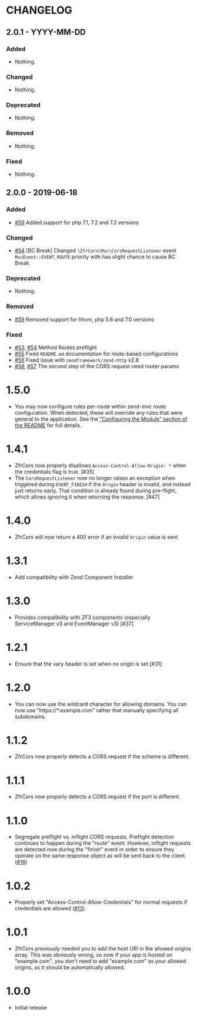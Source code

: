 # CHANGELOG

## 2.0.1 - YYYY-MM-DD

### Added

- Nothing.

### Changed

- Nothing. 

### Deprecated

- Nothing.

### Removed

- Nothing.

### Fixed

- Nothing.

## 2.0.0 - 2019-06-18

### Added

- [#59](https://github.com/zf-fr/zfr-cors/pull/59) Added support for php 7.1, 7.2 and 7.3 versions

### Changed

- [#54](https://github.com/zf-fr/zfr-cors/pull/54) [BC Break] Changed `\ZfrCors\Mvc\CorsRequestListener` event `MvcEvent::EVENT_ROUTE` priority with has slight chance to cause BC Break. 

### Deprecated

- Nothing.

### Removed

- [#59](https://github.com/zf-fr/zfr-cors/pull/59) Removed support for hhvm, php 5.6 and 7.0 versions

### Fixed

- [#53](https://github.com/zf-fr/zfr-cors/pull/53), [#54](https://github.com/zf-fr/zfr-cors/pull/54) Method Routes preflight
- [#55](https://github.com/zf-fr/zfr-cors/pull/55) Fixed `README.md` documentation for route-based configurations
- [#56](https://github.com/zf-fr/zfr-cors/pull/56) Fixed issue with `zendframework/zend-http` v2.8
- [#58](https://github.com/zf-fr/zfr-cors/pull/58), [#57](https://github.com/zf-fr/zfr-cors/pull/57) The second step of the CORS request need router params

# 1.5.0

- You may now configure rules per-route within zend-mvc route configuration.
  When detected, these will override any rules that were general to the
  application. See the ["Configuring the Module" section of the
  README](README.md#configuring-the-module) for full details.

# 1.4.1

- ZfrCors now properly disallows `Access-Control-Allow-Origin: *` when the
  credentials flag is true. [#35]
- The `CorsRequestListener` now no longer raises an exception when triggered
  during `EVENT_FINISH` if the `Origin` header is invalid, and instead just
  returns early. That condition is already found during pre-flight, which allows
  ignoring it when returning the response. [#47]

# 1.4.0

- ZfrCors will now return a 400 error if an invalid `Origin` value is sent.

# 1.3.1

- Add compatibility with Zend Component Installer

# 1.3.0

- Provides compatibility with ZF3 components (especially ServiceManager v3 and EventManager v3) [#37]

# 1.2.1

- Ensure that the vary header is set when no origin is set [#31]

# 1.2.0

- You can now use the wildcard character for allowing domains. You can now use "https://*.example.com" rather
that manually specifying all subdomains.

# 1.1.2

- ZfrCors now properly detects a CORS request if the scheme is different.

# 1.1.1

- ZfrCors now properly detects a CORS request if the port is different.

# 1.1.0

- Segregate preflight vs. inflight CORS requests. Preflight detection continues
  to happen during the "route" event. However, inflight requests are detected
  now during the "finish" event in order to ensure they operate on the same
  response object as will be sent back to the client.
  ([#16](https://github.com/zf-fr/zfr-cors/pull/16))

# 1.0.2

- Properly set "Access-Control-Allow-Credentials" for normal requests if credentials are allowed ([#13](https://github.com/zf-fr/zfr-cors/pull/13)).

# 1.0.1

- ZfrCors previously needed you to add the host URI in the allowed origins array. This was obviously wrong, so
now if your app is hosted on "example.com", you don't need to add "example.com" as your allowed origins, as it should
be automatically allowed.

# 1.0.0

- Initial release
